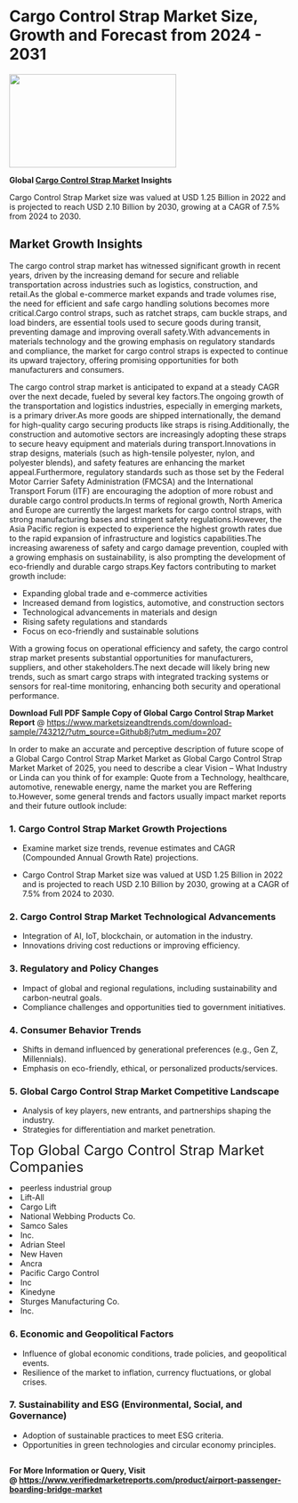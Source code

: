 <H1>Cargo Control Strap Market Size, Growth and Forecast from 2024 - 2031</H1><img class="aligncenter size-medium wp-image-584254" src="https://thirdeyenews.in/wp-content/uploads/2024/09/Global-Market-Research-300x168.jpeg" alt="" width="300" height="168" /><p><strong>Global&nbsp;<a href="https://www.marketsizeandtrends.com/download-sample/743212/?utm_source=Github8j?utm_medium=207">Cargo Control Strap Market</a> Insights</strong></p><p>Cargo Control Strap Market size was valued at USD 1.25 Billion in 2022 and is projected to reach USD 2.10 Billion by 2030, growing at a CAGR of 7.5% from 2024 to 2030.</p><p><h2>Market Growth Insights</h2> <p>The cargo control strap market has witnessed significant growth in recent years, driven by the increasing demand for secure and reliable transportation across industries such as logistics, construction, and retail.As the global e-commerce market expands and trade volumes rise, the need for efficient and safe cargo handling solutions becomes more critical.Cargo control straps, such as ratchet straps, cam buckle straps, and load binders, are essential tools used to secure goods during transit, preventing damage and improving overall safety.With advancements in materials technology and the growing emphasis on regulatory standards and compliance, the market for cargo control straps is expected to continue its upward trajectory, offering promising opportunities for both manufacturers and consumers.</p> <p>The cargo control strap market is anticipated to expand at a steady CAGR over the next decade, fueled by several key factors.The ongoing growth of the transportation and logistics industries, especially in emerging markets, is a primary driver.As more goods are shipped internationally, the demand for high-quality cargo securing products like straps is rising.Additionally, the construction and automotive sectors are increasingly adopting these straps to secure heavy equipment and materials during transport.Innovations in strap designs, materials (such as high-tensile polyester, nylon, and polyester blends), and safety features are enhancing the market appeal.Furthermore, regulatory standards such as those set by the Federal Motor Carrier Safety Administration (FMCSA) and the International Transport Forum (ITF) are encouraging the adoption of more robust and durable cargo control products.In terms of regional growth, North America and Europe are currently the largest markets for cargo control straps, with strong manufacturing bases and stringent safety regulations.However, the Asia Pacific region is expected to experience the highest growth rates due to the rapid expansion of infrastructure and logistics capabilities.The increasing awareness of safety and cargo damage prevention, coupled with a growing emphasis on sustainability, is also prompting the development of eco-friendly and durable cargo straps.Key factors contributing to market growth include: <ul> <li>Expanding global trade and e-commerce activities</li> <li>Increased demand from logistics, automotive, and construction sectors</li> <li>Technological advancements in materials and design</li> <li>Rising safety regulations and standards</li> <li>Focus on eco-friendly and sustainable solutions</li> </ul> <p>With a growing focus on operational efficiency and safety, the cargo control strap market presents substantial opportunities for manufacturers, suppliers, and other stakeholders.The next decade will likely bring new trends, such as smart cargo straps with integrated tracking systems or sensors for real-time monitoring, enhancing both security and operational performance.</p><p><span class=""><strong>Download Full PDF Sample Copy of Global Cargo Control Strap Market Report</strong> @ <a href="https://www.marketsizeandtrends.com/download-sample/743212/?utm_source=Github8j?utm_medium=207" target="_blank">https://www.marketsizeandtrends.com/download-sample/743212/?utm_source=Github8j?utm_medium=207</a></span></p><p>In order to make an accurate and perceptive description of future scope of a Global&nbsp;Cargo Control Strap Market Market as Global&nbsp;Cargo Control Strap Market Market of 2025, you need to describe a clear Vision &ndash; What Industry or Linda can you think of for example: Quote from a Technology, healthcare, automotive, renewable energy, name the market you are Reffering to.However, some general trends and factors usually impact market reports and their future outlook include:</p><h3>1.&nbsp;<strong>Cargo Control Strap Market Growth Projections</strong></h3><ul><li>Examine market size trends, revenue estimates and CAGR (Compounded Annual Growth Rate) projections.</li><li><p>Cargo Control Strap Market size was valued at USD 1.25 Billion in 2022 and is projected to reach USD 2.10 Billion by 2030, growing at a CAGR of 7.5% from 2024 to 2030.</p></li></ul><h3>2.&nbsp;<strong>Cargo Control Strap Market Technological Advancements</strong></h3><ul><li>Integration of AI, IoT, blockchain, or automation in the industry.</li><li>Innovations driving cost reductions or improving efficiency.</li></ul><h3>3.&nbsp;<strong>Regulatory and Policy Changes</strong></h3><ul><li>Impact of global and regional regulations, including sustainability and carbon-neutral goals.</li><li>Compliance challenges and opportunities tied to government initiatives.</li></ul><h3>4.&nbsp;<strong>Consumer Behavior Trends</strong></h3><ul><li>Shifts in demand influenced by generational preferences (e.g., Gen Z, Millennials).</li><li>Emphasis on eco-friendly, ethical, or personalized products/services.</li></ul><h3>5.&nbsp;<strong>Global Cargo Control Strap Market Competitive Landscape</strong></h3><ul><li>Analysis of key players, new entrants, and partnerships shaping the industry.</li><li>Strategies for differentiation and market penetration.</li></ul><p data-pm-slice="1 1 []"><span style="color: inherit; font-family: inherit; font-size: 25px;">Top Global Cargo Control Strap Market Companies</span></p><div class="" data-test-id=""><p><li>peerless industrial group</li><li> Lift-All</li><li> Cargo Lift</li><li> National Webbing Products Co.</li><li> Samco Sales</li><li> Inc.</li><li> Adrian Steel</li><li> New Haven</li><li> Ancra</li><li> Pacific Cargo Control</li><li> Inc</li><li> Kinedyne</li><li> Sturges Manufacturing Co.</li><li> Inc.</li></p></div><h3>6.&nbsp;<strong>Economic and Geopolitical Factors</strong></h3><ul><li>Influence of global economic conditions, trade policies, and geopolitical events.</li><li>Resilience of the market to inflation, currency fluctuations, or global crises.</li></ul><h3>7.&nbsp;<strong>Sustainability and ESG (Environmental, Social, and Governance)</strong></h3><ul><li>Adoption of sustainable practices to meet ESG criteria.</li><li>Opportunities in green technologies and circular economy principles.</li></ul><h2><strong style="font-size: 14px;">For More Information or Query, Visit @&nbsp;</strong><a style="background-color: #ffffff; font-size: 14px;" href="https://www.marketsizeandtrends.com/report/cargo-control-strap-market/" target="_blank">https://www.verifiedmarketreports.com/product/airport-passenger-boarding-bridge-market</a></h2>